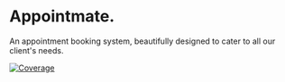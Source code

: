 # Appointmate.
An appointment booking system, beautifully designed to cater to all our client's needs.

[![Coverage](https://img.shields.io/badge/Coverage-77%25-yellowgreen)](https://coveralls.io/github/Appointmate-software-design/Appointment-booking-system?branch=sprint4)



